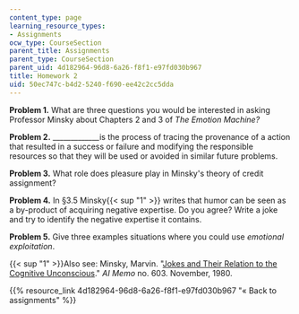 ```yaml
---
content_type: page
learning_resource_types:
- Assignments
ocw_type: CourseSection
parent_title: Assignments
parent_type: CourseSection
parent_uid: 4d182964-96d8-6a26-f8f1-e97fd030b967
title: Homework 2
uid: 50ec747c-b4d2-5240-f690-ee42c2cc5dda
---
```


**Problem 1.** What are three questions you would be interested in asking Professor Minsky about Chapters 2 and 3 of _The Emotion Machine?_

**Problem 2.** \_\_\_\_\_\_\_\_\_\_\_\_\_is the process of tracing the provenance of a action that resulted in a success or failure and modifying the responsible resources so that they will be used or avoided in similar future problems.

**Problem 3.** What role does pleasure play in Minsky's theory of credit assignment?

**Problem 4.** In §3.5 Minsky{{< sup "1" >}} writes that humor can be seen as a by-product of acquiring negative expertise. Do you agree? Write a joke and try to identify the negative expertise it contains.

**Problem 5.** Give three examples situations where you could use _emotional exploitation_.

{{< sup "1" >}}Also see: Minsky, Marvin. "[Jokes and Their Relation to the Cognitive Unconscious](http://web.media.mit.edu/~minsky/papers/jokes.cognitive.txt)." _AI Memo_ no. 603. November, 1980.

{{% resource_link 4d182964-96d8-6a26-f8f1-e97fd030b967 "« Back to assignments" %}}